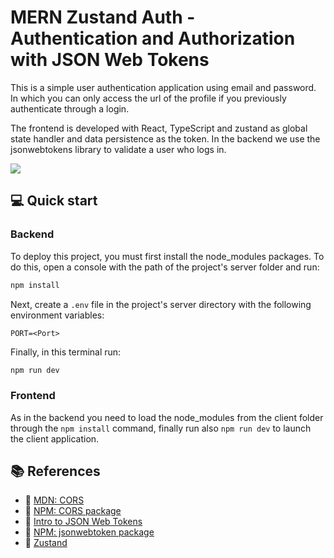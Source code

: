 # MERN Zustand Auth - Authentication and Authorization with JSON Web Tokens

This is a simple user authentication application using email and password. In which you can only access the url of the profile if you previously authenticate through a login.

The frontend is developed with React, TypeScript and zustand as global state handler and data persistence as the token. In the backend we use the jsonwebtokens library to validate a user who logs in.

![](https://i.ibb.co/hdJ8F6M/mern-zustand-auth.png)

## 💻 Quick start

### Backend

To deploy this project, you must first install the node_modules packages. To do this, open a console with the path of the project's server folder and run:

```bash
npm install
```

Next, create a `.env` file in the project's server directory with the following environment variables:

    PORT=<Port>

Finally, in this terminal run:

```bash
npm run dev
```

### Frontend

As in the backend you need to load the node_modules from the client folder through the `npm install` command, finally run also `npm run dev` to launch the client application.

## 📚 References

- 🔗 [MDN: CORS](https://developer.mozilla.org/en-US/docs/Web/HTTP/CORS)
- 🔗 [NPM: CORS package](https://www.npmjs.com/package/cors)
- 🔗 [Intro to JSON Web Tokens](https://jwt.io/introduction)
- 🔗 [NPM: jsonwebtoken package](https://www.npmjs.com/package/jsonwebtoken)
- 🔗 [Zustand](https://docs.pmnd.rs/zustand/getting-started/introduction)
